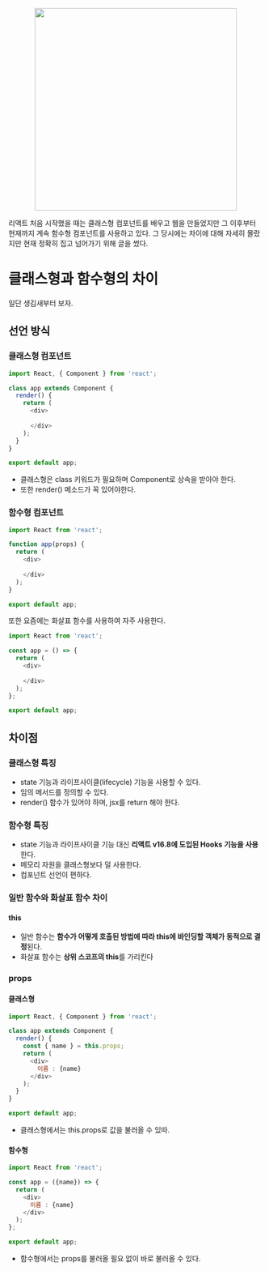 <p align="center"><img src="https://upload.wikimedia.org/wikipedia/commons/thumb/9/99/Unofficial_JavaScript_logo_2.svg/1200px-Unofficial_JavaScript_logo_2.svg.png" width="400px" />
</p>

리액트 처음 시작했을 때는 클래스형 컴포넌트를 배우고 웹을 만들었지만 그 이후부터 현재까지 계속 함수형 컴포넌트를 사용하고 있다. 그 당시에는 차이에 대해 자세히 몰랐지만 현재 정확히 집고 넘어가기 위해 글을 썼다.


# 클래스형과 함수형의 차이
일단 생김새부터 보자.
## 선언 방식
### 클래스형 컴포넌트
```javascript
import React, { Component } from 'react';

class app extends Component {
  render() {
    return (
      <div>
        
      </div>
    );
  }
}

export default app;
```

- 클래스형은 class 키워드가 필요하며 Component로 상속을 받아야 한다.
- 또한 render() 메소드가 꼭 있어야한다.

### 함수형 컴포넌트
```javascript
import React from 'react';

function app(props) {
  return (
    <div>
      
    </div>
  );
}

export default app;
```
또한 요즘에는 화살표 함수를 사용하여 자주 사용한다.
```javascript
import React from 'react';

const app = () => {
  return (
    <div>
      
    </div>
  );
};

export default app;
```

## 차이점
### 클래스형 특징
- state 기능과 라이프사이클(lifecycle) 기능을 사용할 수 있다.
- 임의 메서드를 정의할 수 있다.
- render() 함수가 있어야 하며, jsx를 return 해야 한다.
### 함수형 특징
- state 기능과 라이프사이클 기능 대신 **리액트 v16.8에 도입된 Hooks 기능을 사용**한다.
- 메모리 자원을 클래스형보다 덜 사용한다.
- 컴포넌트 선언이 편하다.
### 일반 함수와 화살표 함수 차이
#### this
- 일반 함수는 **함수가 어떻게 호출된 방법에 따라 this에 바인딩할 객체가 동적으로 결정**된다.
- 화살표 함수는 **상위 스코프의 this**를 가리킨다

### props
#### 클래스형
```javascript
import React, { Component } from 'react';

class app extends Component {
  render() {
    const { name } = this.props;
    return (
      <div>
        이름 : {name}
      </div>
    );
  }
}

export default app;
```
- 클래스형에서는 this.props로 값을 불러올 수 있따.

#### 함수형
```javascript
import React from 'react';

const app = ({name}) => {
  return (
    <div>
      이름 : {name}
    </div>
  );
};

export default app;
```
- 함수형에서는 props를 불러올 필요 없이 바로 불러올 수 있다.
